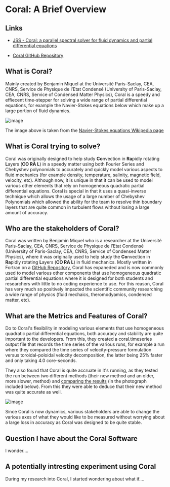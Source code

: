 # Coral: A Brief Overview

## Links
 * [JSS - Coral: a parallel spectral solver for fluid dynamics and partial differential equations](https://joss.theoj.org/papers/10.21105/joss.02978)
 
 * [Coral GitHub Repository](https://github.com/BenMql/coral)

## What is Coral?
Mainly created by Benjamin Miquel at the Université Paris-Saclay, CEA, CNRS, Service de Physique de l’Etat Condensé (University of Paris-Saclay, CEA, CNRS, Service of Condensed Matter Physics), Coral is a speedy and effiecent time-stepper for solving a wide range of partial differential equations, for example the Navier-Stokes equations below which make up a large portion of fluid dynamics. 

![image](https://user-images.githubusercontent.com/54420393/161450734-3defca71-0cab-44af-ab84-f6d70493aa52.png)

The image above is taken from the [Navier-Stokes equations Wikipedia page](https://en.wikipedia.org/wiki/Navier%E2%80%93Stokes_equations)


## What is Coral trying to solve?

Coral was originally designed to help study **Co**nvection in **Ra**pidly rotating **L**ayers (**CO RA L**) in a speedy matter using both Fourier Series and Chebyshev polynomials to accurately and quickly model various aspects to fluid mechanics (for example density, temperature, salinity, magnetic field, velocity, etc).  Although now, it is unique in that it can be used to model various other elements that rely on homogeneous quadratic partial differential equations. Coral is special in that it uses a quasi-inverse technique which allows the usage of a large number of Chebyshev Polynomials which allowed the ability for the team to resolve thin boundary layers that are quite common in turbulent flows without losing a large amount of accuracy. 

## Who are the stakeholders of Coral?

 Coral was written by Benjamin Miquel who is a researcher at the Université Paris-Saclay, CEA, CNRS, Service de Physique de l’Etat Condensé (University of Paris-Saclay, CEA, CNRS, Service of Condensed Matter Physics), where it was originally used to help study the **Co**nvection in **Ra**pidly rotating **L**ayers (**CO RA L**) in fluid mechanics. Mostly written in Fortran on a [GitHub Repository](https://github.com/BenMql/coral), Coral has expaneded and is now commonly used to model various other components that use homogeneous quadratic partial differential equations where it is designed for both  students and researchers with little to no coding experience to use. For this reason, Coral has very much so positively impacted the scientific community researching a wide range of physics (fluid mechaics, theromodyamics, condensed matter, etc).

## What are the Metrics and Features of Coral?

Do to Coral's flexibility in modeling various elements that use homogeneous quadratic partial differential equations, both accuracy and stability are quite important to the developers. From this, they created a coral.timeseries output file that records the time series of the various runs, for example a run where they compared the time series of velocity-pressure formulation versus toroidal-poloidal velocity decomposition, the latter being 25% faster and only taking 4.0 core-seconds. 

They also found that Coral is quite accruate in it's running, as they tested the run between two different methods (their new method and an older, more slower, method) and [comparing the results](https://github.com/BenMql/coral/wiki/benchmark02_RRBC_julien_JFM96) (in the photograph included below). From this they were able to deduce that their new method was quite accurate as well. 

![image](https://user-images.githubusercontent.com/54420393/161452030-b78f2324-0487-48cc-aa2a-c246688e8a71.png)

Since Coral is now dynamics, various stakeholders are able to change the various axes of what they would like to be measured without worrying about a large loss in accuracy as Coral was designed to be quite stable. 

## Question I have about the Coral Software
I wonder....

## A potentially intresting experiment using Coral
During my research into Coral, I started wondering about what if....
